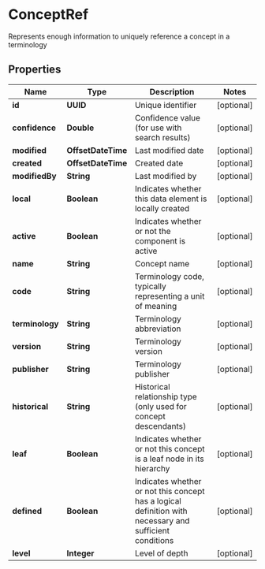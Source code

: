 

# ConceptRef

Represents enough information to uniquely reference a concept in a terminology

## Properties

| Name | Type | Description | Notes |
|------------ | ------------- | ------------- | -------------|
|**id** | **UUID** | Unique identifier |  [optional] |
|**confidence** | **Double** | Confidence value (for use with search results) |  [optional] |
|**modified** | **OffsetDateTime** | Last modified date |  [optional] |
|**created** | **OffsetDateTime** | Created date |  [optional] |
|**modifiedBy** | **String** | Last modified by |  [optional] |
|**local** | **Boolean** | Indicates whether this data element is locally created |  [optional] |
|**active** | **Boolean** | Indicates whether or not the component is active |  [optional] |
|**name** | **String** | Concept name |  [optional] |
|**code** | **String** | Terminology code, typically representing a unit of meaning |  [optional] |
|**terminology** | **String** | Terminology abbreviation |  [optional] |
|**version** | **String** | Terminology version |  [optional] |
|**publisher** | **String** | Terminology publisher |  [optional] |
|**historical** | **String** | Historical relationship type (only used for concept descendants) |  [optional] |
|**leaf** | **Boolean** | Indicates whether or not this concept is a leaf node in its hierarchy |  [optional] |
|**defined** | **Boolean** | Indicates whether or not this concept has a logical definition with necessary and sufficient conditions |  [optional] |
|**level** | **Integer** | Level of depth |  [optional] |



